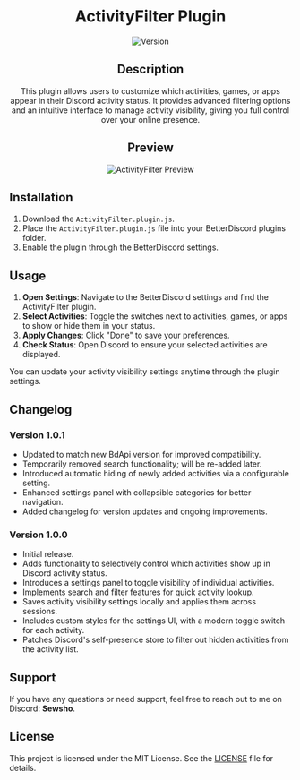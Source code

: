 <div align="center">

# ActivityFilter Plugin

![Version](https://img.shields.io/badge/version-1.0.1-blue.svg)

## Description

This plugin allows users to customize which activities, games, or apps appear in their Discord activity status. It provides advanced filtering options and an intuitive interface to manage activity visibility, giving you full control over your online presence.

## Preview

![ActivityFilter Preview](https://i.imgur.com/HvgWTaU.png)

</div>

## Installation

1. Download the `ActivityFilter.plugin.js`.
2. Place the `ActivityFilter.plugin.js` file into your BetterDiscord plugins folder.
3. Enable the plugin through the BetterDiscord settings.

## Usage

1. **Open Settings**: Navigate to the BetterDiscord settings and find the ActivityFilter plugin.
2. **Select Activities**: Toggle the switches next to activities, games, or apps to show or hide them in your status.
3. **Apply Changes**: Click "Done" to save your preferences.
4. **Check Status**: Open Discord to ensure your selected activities are displayed.

You can update your activity visibility settings anytime through the plugin settings.

## Changelog

### Version 1.0.1

- Updated to match new BdApi version for improved compatibility.
- Temporarily removed search functionality; will be re-added later.
- Introduced automatic hiding of newly added activities via a configurable setting.
- Enhanced settings panel with collapsible categories for better navigation.
- Added changelog for version updates and ongoing improvements.

### Version 1.0.0

- Initial release.
- Adds functionality to selectively control which activities show up in Discord activity status.
- Introduces a settings panel to toggle visibility of individual activities.
- Implements search and filter features for quick activity lookup.
- Saves activity visibility settings locally and applies them across sessions.
- Includes custom styles for the settings UI, with a modern toggle switch for each activity.
- Patches Discord's self-presence store to filter out hidden activities from the activity list.

## Support

If you have any questions or need support, feel free to reach out to me on Discord: **Sewsho**.

## License

This project is licensed under the MIT License. See the [LICENSE](LICENSE) file for details.
